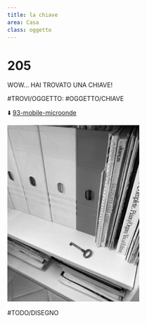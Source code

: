 ```yaml
---
title: la chiave
area: Casa
class: oggetto
---
```

# 205
WOW... HAI TROVATO UNA CHIAVE!

#TROVI/OGGETTO: #OGGETTO/CHIAVE

⬇️ [93-mobile-microonde](93-mobile-microonde.md)

![foto_113](../_assets/preview/foto_113.jpg)

#TODO/DISEGNO